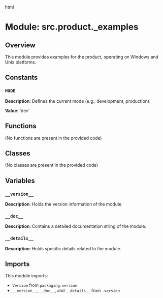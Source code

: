 html
<h1>Module: src.product._examples</h1>

<h2>Overview</h2>
<p>This module provides examples for the product, operating on Windows and Unix platforms.</p>

<h2>Constants</h2>

<h3><code>MODE</code></h3>

<p><strong>Description</strong>: Defines the current mode (e.g., development, production). </p>

<p><strong>Value</strong>: 'dev'</p>


<h2>Functions</h2>
<p>(No functions are present in the provided code)</p>


<h2>Classes</h2>
<p>(No classes are present in the provided code)</p>


<h2>Variables</h2>


<h3><code>__version__</code></h3>
<p><strong>Description</strong>: Holds the version information of the module.</p>


<h3><code>__doc__</code></h3>
<p><strong>Description</strong>: Contains a detailed documentation string of the module. </p>



<h3><code>__details__</code></h3>
<p><strong>Description</strong>: Holds specific details related to the module.</p>



<h2>Imports</h2>
<p>This module imports:</p>
<ul>
<li><code>Version</code> from <code>packaging.version</code></li>
<li><code>__version__</code>, <code>__doc__</code>, and <code>__details__</code> from <code>.version</code></li>
</ul>